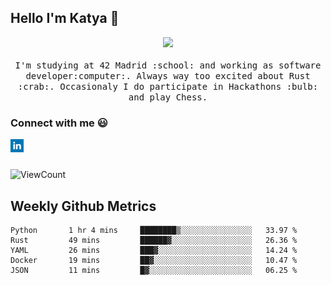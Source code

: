 
## Hello I'm Katya :wave:

<p align="center">
  <img src="https://raw.githubusercontent.com/coderjojo/coderjojo/master/img/github.gif" width=100>
  <br><br>
  <samp>
    I'm studying at 42 Madrid :school: </a> and working as software developer:computer:. Always way too excited about Rust :crab:. Occasionaly I do participate in Hackathons :bulb: and play Chess.
  </samp>
</p>

### Connect with me :smiley:
<a href="https://www.linkedin.com/in/ekaterina-prusakova-b209b494/">
  <img align="left" alt="Katya Prusakova" width="21px" src="https://raw.githubusercontent.com/edent/SuperTinyIcons/099dc12b59179d07d534069bc8551718f786d91a/images/svg/linkedin.svg" />
</a>
<br/><br/>


<!--  ![visitors](https://visitor-badge.glitch.me/badge?page_id=KatyaPrusakova/KatyaPrusakova) -->

![ViewCount](https://views.whatilearened.today/views/github/KatyaPrusakova/views.svg)

## Weekly Github Metrics

<!--START_SECTION:waka-->

```text
Python       1 hr 4 mins     ████████▒░░░░░░░░░░░░░░░░   33.97 %
Rust         49 mins         ██████▓░░░░░░░░░░░░░░░░░░   26.36 %
YAML         26 mins         ███▓░░░░░░░░░░░░░░░░░░░░░   14.24 %
Docker       19 mins         ██▓░░░░░░░░░░░░░░░░░░░░░░   10.47 %
JSON         11 mins         █▓░░░░░░░░░░░░░░░░░░░░░░░   06.25 %
```

<!--END_SECTION:waka-->